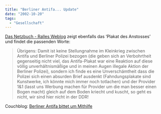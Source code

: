 ```yaml
---
title: "Berliner Antifa... Update"
date: "2002-10-20"
tags:
  - "Gesellschaft"
---
```


[Das Netzbuch - Ralles Weblog](https://web.archive.org/web/20040921102519/http://www.das-netzbuch.de/index.php?id=P413 "das Netzbuch - ralles Weblog") zeigt ebenfalls das ‘Plakat des Anstosses’ und findet die passenden Worte:

> Übrigens: Damit ist keine Stellungnahme im Kleinkrieg zwischen Antifa und Berliner Polizei bezogen (die geben sich an Verbohrtheit gegenseitig nicht viel, das Antifa-Plakat war eine Reaktion auf diese völlig unverhältnismäßige und in meinen Augen illegale Aktion der Berliner Polizei), sondern ich finde es eine Unverschämtheit dass die Polizei sich einen absurden Brief ausdenkt (Fahndungsplakate sind Kunstwerke, ich könnte mich immer noch totlachen) und der Provider 1&1 (lasst uns Werbung machen für Provider um die man besser einen Bogen macht) gleich auf dem Boden kriecht und kuscht, so geht es nicht, wir sind hier nicht in der DDR!

Couchblog: [Berliner Antifa bittet um Mithilfe](https://web.archive.org/web/20040921102519/http://www.couchblog.de/nico/archives/000718.php)

